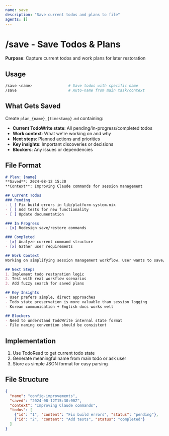```yaml
---
name: save
description: "Save current todos and plans to file"
agents: []
---
```


# /save - Save Todos & Plans

**Purpose**: Capture current todos and work plans for later restoration

## Usage

```bash
/save <name>                # Save todos with specific name
/save                       # Auto-name from main task/context
```

## What Gets Saved

Create `plan_{name}_{timestamp}.md` containing:

- **Current TodoWrite state**: All pending/in-progress/completed todos
- **Work context**: What we're working on and why
- **Next steps**: Planned actions and priorities
- **Key insights**: Important discoveries or decisions
- **Blockers**: Any issues or dependencies

## File Format

```markdown
# Plan: {name}
**Saved**: 2024-08-12 15:30
**Context**: Improving Claude commands for session management

## Current Todos
### Pending
- [ ] Fix build errors in lib/platform-system.nix
- [ ] Add tests for new functionality
- [ ] Update documentation

### In Progress  
- [x] Redesign save/restore commands

### Completed
- [x] Analyze current command structure
- [x] Gather user requirements

## Work Context
Working on simplifying session management workflow. User wants to save/restore todo states rather than session summaries. Focus on practical utility over complex features.

## Next Steps
1. Implement todo restoration logic
2. Test with real workflow scenarios  
3. Add fuzzy search for saved plans

## Key Insights
- User prefers simple, direct approaches
- Todo state preservation is more valuable than session logging
- Korean communication + English docs works well

## Blockers
- Need to understand TodoWrite internal state format
- File naming convention should be consistent
```

## Implementation
1. Use TodoRead to get current todo state
2. Generate meaningful name from main todo or ask user
3. Store as simple JSON format for easy parsing

## File Structure
```json
{
  "name": "config-improvements",
  "saved": "2024-08-12T15:30:00Z",
  "context": "Improving Claude commands",
  "todos": [
    {"id": "1", "content": "Fix build errors", "status": "pending"},
    {"id": "2", "content": "Add tests", "status": "completed"}
  ]
}
```
